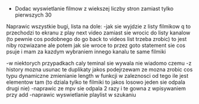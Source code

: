 - Dodac wyswietlanie filmow z wiekszej liczby stron zamiast tylko pierwszych 30

Naprawic wszystkie bugi, lista na dole:
-jak sie wyjdzie z listy filmikow q to przechodzi to ekranu z play next video zamiast sie wrocic do listy kanalow (to pewnie cos podobnego do go back to videos list trzeba zrobic)
to jest niby rozwiazane ale potem jak sie wroce to przez goto statement sie cos psuje i mam za kazdym wybraniem innego kanalu te same filmiki

-w niektorych przypadkach caly teminal sie wywala nie wiadomo czemu
-z history mozna usunac te duplikaty jakos podejrzewam ze mozna zrobic cos typu dynamiczne zmienianie length w funkcji w zaleznosci od tego ile jest elementow tam (to dziala tylko te filmiki to jakos losowo jeden sie odpala drugi nie)
-naprawic ze mpv sie odpala 2 razy i te gowna z wpisywaniem przy add
-naprawic wyswietlanie playlist w szukaniu